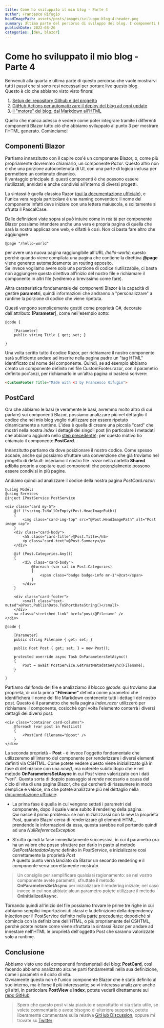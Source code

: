 ```yaml
---
title: Come ho sviluppato il mio blog - Parte 4
author: Francesco Rifugio
headImagePath: assets/posts/images/sviluppo-blog-4-header.png
summary: Ultima parte del percorso di sviluppo del blog. I componenti Blazor
publishDate: 2022-08-26
categories: [dev, blazor]
---
```


# Come ho sviluppato il mio blog - Parte 4

Benvenuti alla quarta e ultima parte di questo percorso che vuole mostrarvi tutti i passi che si sono resi necessari per portare live questo blog.  
Questo è ciò che abbiamo visto visto finora:

1. [Setup del repository Github e del progetto](https://frifugio.github.io/blog/post/sviluppo-blog-blazor-part1.md)
2. [GitHub Actions per automatizzare il deploy del blog ad ogni update](https://frifugio.github.io/blog/post/sviluppo-blog-blazor-part2-github-actions.md)
3. [Il "motore" del blog: dal Markdown all'HTML](https://frifugio.github.io/blog/post/sviluppo-blog-blazor-part3-markdown.md)

Quello che manca adesso è vedere come poter integrare tramite i differenti componenti Blazor tutto ciò che abbiamo sviluppato al punto 3 per mostrare l'HTML generato. Cominciamo!

## Componenti Blazor

Partiamo innanzitutto con il capire cos'è un componente Blazor, o, come più propriamente dovremmo chiamarlo, un componente _Razor_. Questo altro non è che una porzione autocontenuta di UI, con una parte di logica inclusa per permettere un contenuto dinamico.  
Il vantaggio principale di questi componenti è che possono essere riutilizzati, annidati e anche condivisi all'interno di diversi progetti.

La sintassi è quella classica Razor ([qui la documentazione ufficiale](https://docs.microsoft.com/en-us/aspnet/core/mvc/views/razor?view=aspnetcore-6.0)), e l'unica vera regola particolare è una naming convention: il nome del componente infatti deve iniziare con una lettera maiuscola, e solitamente si sfrutta il PascalCase.

Dalle definizioni viste sopra si può intuire come in realtà per componente Blazor possiamo intendere anche una vera e propria pagina di quella che sarà la nostra applicazione web, e difatti è così. Non ci basta fare altro che aggiungere

```razor
@page "/hello-world"
```

per avere una nuova pagina raggiungibile all'URL _/hello-world_; questo perchè quando viene compilata una pagina che contiene la direttiva **@page** viene generato automaticamente un routing apposito.  
Se invece vogliamo avere solo una porzione di codice riutilizzabile, ci basta non aggiungere questa direttiva all'inizio del nostro file e richiamare il componente in altri file (vedremo a brevissimo come fare).

Altra caratteristica fondamentale dei componenti Blazor è la capacità di gestire **parametri**, quindi informazioni che andranno a "personalizzare" a runtime la porzione di codice che viene ripetuta.

Questi vengono semplicemente gestiti come proprietà C#, decorate dall'attributo **[Parameter]**, come nell'esempio sotto:

```razor
@code {

    [Parameter]
    public string Title { get; set; }

}
```

Una volta scritto tutto il codice Razor, per richiamare il nostro componente sarà sufficiente andare ad inserire nella pagina padre un "tag HTML" identificato dal nome del componente.
Quindi, se ad esempio abbiamo creato un componente definito nel file CustomFooter.razor, con il parametro definito poc'anzi, per richiamarlo in un'altra pagina ci basterà scrivere:

```html
<CustomFooter Title="Made with <3 by Francesco Rifugio">
```

## PostCard

Ora che abbiamo le basi (e veramente le basi, avremmo molto altro di cui parlare) sui componenti Blazor, possiamo analizzare più nel dettaglio il codice che nel mio blog voglio riutilizzare per essere ripetuto dinamicamente a runtime.
L'idea è quella di creare una piccola "card" che mostri nella nostra _index_ i dettagli dei singoli post (in particolare i metadati che abbiamo aggiunto nello [step precedente](https://frifugio.github.io/blog/post/sviluppo-blog-blazor-part3-markdown.md)); per questo motivo ho chiamato il componente **PostCard**.

Innanzitutto partiamo da dove posizionare il nostro codice. Come spesso accade, anche qui possiamo sfruttare una convenzione che già troviamo nel progetto di default: inseriamo il nostro file _.razor_ nella cartella **Shared** adibita proprio a ospitare quei componenti che potenzialmente possono essere condivisi in più pagine.

Andiamo quindi ad analizzare il codice della nostra pagina _PostCard.razor_:

```razor
@using Models
@using Services
@inject IPostService PostService

<div class="card my-5">
    @if (!string.IsNullOrEmpty(Post.HeadImagePath))
    {
        <img class="card-img-top" src="@Post.HeadImagePath" alt="Post image cap">
    }
    <div class="card-body">
        <h5 class="card-title">@Post.Title</h5>
        <p class="card-text">@Post.Summary</p>
    </div>

    @if (Post.Categories.Any())
    {
        <div class="card-body">
            @foreach (var cat in Post.Categories)
            {
                <span class="badge badge-info mr-1">@cat</span>
            }
        </div>
    }

    <div class="card-footer">
        <small class="text-muted">@Post.PublishDate.ToShortDateString()</small>
    </div>
    <a class="stretched-link" href="post/@Filename" />
</div>

@code {

    [Parameter]
    public string Filename { get; set; }

    public Post Post { get; set; } = new Post();

    protected override async Task OnParametersSetAsync()
    {
        Post = await PostService.GetPostMetadataAsync(Filename);
    }
    
}
```

Partiamo dal fondo del file e analizziamo il blocco _@code_: qui troviamo due proprietà, di cui la prima **"Filename"** definita come parametro che identificherà il nome del file Markdown contenente tutti i dettagli del nostro post. Questo è il parametro che nella pagina _Index.razor_ utilizzerò per richiamare il componente, cosicchè ogni volta l'elemento conterrà i diversi dettagli dei diversi post.

```razor
<div class="container card-columns">
    @foreach (var post in PostList)
    {
        <PostCard Filename="@post" />
    }
</div>
```

La seconda proprietà - **Post** - è invece l'oggetto fondamentale che utilizzeremo all'interno del componente per renderizzare i diversi elementi definiti via CSHTML.
Come potete vedere questo viene inizializzato già in fase di definizione con una _new()_, ma noterete subito dopo che è nel metodo **OnParametersSetAsync** in cui _Post_ viene valorizzato con i dati "veri".
Questa sorta di doppio passaggio si rende necesario a causa del ciclo di vita di una pagina Blazor, che qui cercherò di riassumere in modo semplice e veloce, ma che potete analizzare più nel dettaglio nella [documentazione ufficiale](https://docs.microsoft.com/it-it/aspnet/core/blazor/components/lifecycle?view=aspnetcore-6.0):

- La prima fase è quella in cui vengono settati i parametri del componente, dopo il quale viene subito il rendering della pagina.  
  Qui nasce il primo problema: se non inizializzassi con la new la proprietà Post, quando Blazor cerca di renderizzare gli elementi HTML, prendendo le informazioni da essa, questa sarebbe _null_ portando quindi ad una _NullReferenceException_

- Sfrutto quindi la fase immediatamente successiva, in cui il parametro ora ha un valore che posso sfruttare per darlo in pasto al metodo _GetPostMetadataAsync_ definito in _PostService_, e inizializzare così correttamente la proprietà _Post_  
  A questo punto verrà lanciato da Blazor un secondo rendering e il componente verrà correttamente mostrato.

> Un consiglio per semplificare qualsiasi ragionamento: se nel vostro componente avete parametri, sfruttate il metodo **OnParametersSetAsync** per inizializzare il rendering iniziale; nel caso invece in cui non abbiate alcun parametro potete utilizzare il metodo **OnInitializedAsync**.

Tornando quindi all'inizio del file possiamo trovare le prime tre righe in cui abbiamo semplici importazioni di classi e la definizione della dependency injection per il PostService definito nella [parte precedente](https://frifugio.github.io/blog/post/sviluppo-blog-blazor-part3-markdown.md); dopodiché si comincia con la definizione dell'HTML, o più propriamente del CSHTML, perchè potete notare come viene sfruttata la sintassi Razor per andare ad innestare nell'HTML le proprietà dell'oggetto Post che saranno valorizzate solo a runtime.

## Conclusione

Abbiamo visto uno dei componenti fondamentali del blog: **PostCard**, così facendo abbiamo analizzato alcune parti fondamentali nella sua definizione, come i parametri e il ciclo di vita.  
Ovviamente questo non è l'unico componente Blazor che è stato definito al suo interno, ma è forse il più interessante; se vi interessa analizzare anche gli altri, in particolare **PostView** e **Index**, potete vederli direttamente sul [repo GitHub](https://github.com/frifugio/blog/tree/master/FRifugioBlog)

>Spero che questo post vi sia piaciuto e soprattutto vi sia stato utile, se volete commentarlo o avete bisogno di ulteriore supporto, potete liberamente commentare sulla relativa [GitHub Discussion](https://github.com/frifugio/blog/discussions/5), oppure mi trovate su [Twitter](https://twitter.com/Dragonriffi92)
